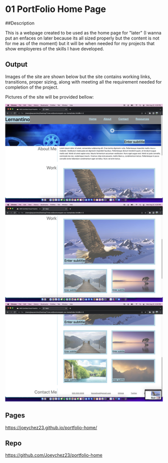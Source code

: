 # 01 PortFolio Home Page

##Description

This is a webpage created to be used as the home page for "later" (I wanna put an enfaces on later because its all sized properly but the content is not for me as of the moment) but it will be when needed for my projects that show employeres of the skills I have developed. 

## Output

Images of the site are shown below but the site contains working links, transitions, proper sizing, along with meeting all the requirement needed for completion of the project.

Pictures of the site will be provided bellow:

<img src="./public/images/Screen Shot 2022-08-22 at 4.24.29 PM.png" alt="Alt text" title="Optional title">
<img src="./public/images/Screen Shot 2022-08-22 at 4.24.37 PM.png" alt="Alt text" title="Optional title">
<img src="./public/images/Screen Shot 2022-08-22 at 4.24.42 PM.png" alt="Alt text" title="Optional title">

## Pages

https://joeychez23.github.io/portfolio-home/

## Repo

https://github.com/Joeychez23/portfolio-home
